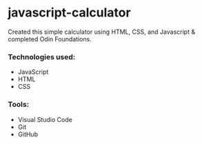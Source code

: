 # javascript-calculator
Created this simple calculator using HTML, CSS, and Javascript &amp; completed Odin Foundations.

### Technologies used: 
* JavaScript
* HTML
* CSS

### Tools:
* Visual Studio Code
* Git
* GitHub
